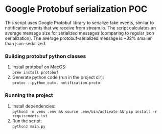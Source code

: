 # Google Protobuf serialization POC

This script uses Google Protobuf library to serialize fake events, similar to 
notification events that we receive from stream.io. The script calculates an average 
message size for serialized messages (comparing to regular json serialization). 
The average protobuf-serialized message is ~32% smaller than json-serialized. 

### Building protobuf python classes

1. Install protobuf on MacOS:\
`brew install protobuf`
2. Generate python code (run in the project dir):\
`protoc --python_out=. notification.proto`

### Running the project
1. Install dependencies:\
`python3 -m venv .env && source .env/bin/activate && pip install -r requirements.txt`
2. Run the script:\
`python3 main.py`
